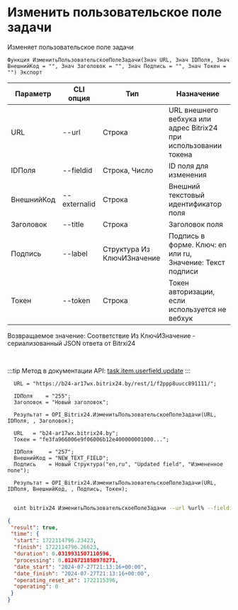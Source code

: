 ﻿---
sidebar_position: 3
---

# Изменить пользовательское поле задачи
 Изменяет пользовательское поле задачи



`Функция ИзменитьПользовательскоеПолеЗадачи(Знач URL, Знач IDПоля, Знач ВнешнийКод = "", Знач Заголовок = "", Знач Подпись = "", Знач Токен = "") Экспорт`

  | Параметр | CLI опция | Тип | Назначение |
  |-|-|-|-|
  | URL | --url | Строка | URL внешнего вебхука или адрес Bitrix24 при использовании токена |
  | IDПоля | --fieldid | Строка, Число | ID поля для изменения |
  | ВнешнийКод | --externalid | Строка | Внешний текстовый идентификатор поля |
  | Заголовок | --title | Строка | Заголовок поля |
  | Подпись | --label | Структура Из КлючИЗначение | Подпись в форме. Ключ: en или ru, Значение: Текст подписи |
  | Токен | --token | Строка | Токен авторизации, если используется не вебхук |

  
  Возвращаемое значение:   Соответствие Из КлючИЗначение - сериализованный JSON ответа от Bitrxi24

<br/>

:::tip
Метод в документации API: [task.item.userfield.update](https://dev.1c-bitrix.ru/rest_help/tasks/task/userfield/update.php)
:::
<br/>


```bsl title="Пример кода"
  URL = "https://b24-ar17wx.bitrix24.by/rest/1/f2ppp8uucc891111/";
  
  IDПоля    = "255";
  Заголовок = "Новый заголовок";
  
  Результат = OPI_Bitrix24.ИзменитьПользовательскоеПолеЗадачи(URL, IDПоля, , Заголовок);
  
  URL   = "b24-ar17wx.bitrix24.by";
  Токен = "fe3fa966006e9f06006b12e400000001000...";
  
  IDПоля     = "257";
  ВнешнийКод = "NEW_TEXT_FIELD";
  Подпись    = Новый Структура("en,ru", "Updated field", "Измененное поле");
  
  Результат = OPI_Bitrix24.ИзменитьПользовательскоеПолеЗадачи(URL, IDПоля, ВнешнийКод, , Подпись, Токен);
```
	


```sh title="Пример команды CLI"
    
  oint bitrix24 ИзменитьПользовательскоеПолеЗадачи --url %url% --fieldid %fieldid% --externalid %externalid% --title %title% --label %label% --token %token%

```

```json title="Результат"
{
 "result": true,
 "time": {
  "start": 1722114796.23423,
  "finish": 1722114796.26623,
  "duration": 0.0319931507110596,
  "processing": 0.0126721858978271,
  "date_start": "2024-07-27T21:13:16+00:00",
  "date_finish": "2024-07-27T21:13:16+00:00",
  "operating_reset_at": 1722115396,
  "operating": 0
 }
}
```
